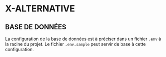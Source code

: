 # X-ALTERNATIVE

## BASE DE DONNÉES
La configuration de la base de données est à préciser dans un fichier `.env` à la racine du projet. Le fichier `.env.sample` peut servir de base à cette configuration.
